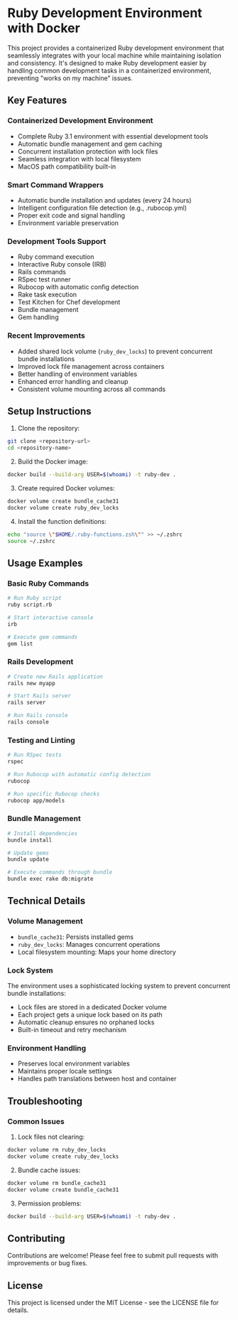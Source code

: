 # Ruby Development Environment with Docker

This project provides a containerized Ruby development environment that seamlessly integrates with your local machine while maintaining isolation and consistency. It's designed to make Ruby development easier by handling common development tasks in a containerized environment, preventing "works on my machine" issues.

## Key Features

### Containerized Development Environment
- Complete Ruby 3.1 environment with essential development tools
- Automatic bundle management and gem caching
- Concurrent installation protection with lock files
- Seamless integration with local filesystem
- MacOS path compatibility built-in

### Smart Command Wrappers
- Automatic bundle installation and updates (every 24 hours)
- Intelligent configuration file detection (e.g., .rubocop.yml)
- Proper exit code and signal handling
- Environment variable preservation

### Development Tools Support
- Ruby command execution
- Interactive Ruby console (IRB)
- Rails commands
- RSpec test runner
- Rubocop with automatic config detection
- Rake task execution
- Test Kitchen for Chef development
- Bundle management
- Gem handling

### Recent Improvements
- Added shared lock volume (`ruby_dev_locks`) to prevent concurrent bundle installations
- Improved lock file management across containers
- Better handling of environment variables
- Enhanced error handling and cleanup
- Consistent volume mounting across all commands

## Setup Instructions

1. Clone the repository:
```bash
git clone <repository-url>
cd <repository-name>
```

2. Build the Docker image:
```bash
docker build --build-arg USER=$(whoami) -t ruby-dev .
```

3. Create required Docker volumes:
```bash
docker volume create bundle_cache31
docker volume create ruby_dev_locks
```

4. Install the function definitions:
```bash
echo "source \"$HOME/.ruby-functions.zsh\"" >> ~/.zshrc
source ~/.zshrc
```

## Usage Examples

### Basic Ruby Commands
```bash
# Run Ruby script
ruby script.rb

# Start interactive console
irb

# Execute gem commands
gem list
```

### Rails Development
```bash
# Create new Rails application
rails new myapp

# Start Rails server
rails server

# Run Rails console
rails console
```

### Testing and Linting
```bash
# Run RSpec tests
rspec

# Run Rubocop with automatic config detection
rubocop

# Run specific Rubocop checks
rubocop app/models
```

### Bundle Management
```bash
# Install dependencies
bundle install

# Update gems
bundle update

# Execute commands through bundle
bundle exec rake db:migrate
```

## Technical Details

### Volume Management
- `bundle_cache31`: Persists installed gems
- `ruby_dev_locks`: Manages concurrent operations
- Local filesystem mounting: Maps your home directory

### Lock System
The environment uses a sophisticated locking system to prevent concurrent bundle installations:
- Lock files are stored in a dedicated Docker volume
- Each project gets a unique lock based on its path
- Automatic cleanup ensures no orphaned locks
- Built-in timeout and retry mechanism

### Environment Handling
- Preserves local environment variables
- Maintains proper locale settings
- Handles path translations between host and container

## Troubleshooting

### Common Issues
1. Lock files not clearing:
```bash
docker volume rm ruby_dev_locks
docker volume create ruby_dev_locks
```

2. Bundle cache issues:
```bash
docker volume rm bundle_cache31
docker volume create bundle_cache31
```

3. Permission problems:
```bash
docker build --build-arg USER=$(whoami) -t ruby-dev .
```

## Contributing

Contributions are welcome! Please feel free to submit pull requests with improvements or bug fixes.

## License

This project is licensed under the MIT License - see the LICENSE file for details.
